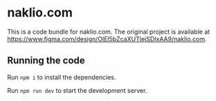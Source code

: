 
  # naklio.com

  This is a code bundle for naklio.com. The original project is available at https://www.figma.com/design/OlEl5bZcaXUTIejSDIxAA9/naklio.com.

  ## Running the code

  Run `npm i` to install the dependencies.

  Run `npm run dev` to start the development server.
  